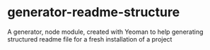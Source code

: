 # generator-readme-structure
A generator, node module, created with Yeoman to help generating structured readme file for a fresh installation of a project
